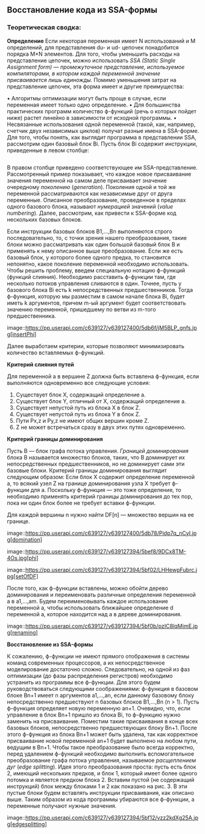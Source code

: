 ## Восстановление кода из SSA-формы

### Теоретическая сводка: 

**Определение**
Если некоторая переменная имеет N использований и M определений, для представления du- и ud- цепочек понадобится порядка M×N элементов.
Для того, чтобы уменьшить расходы на представление цепочек, можно использовать *SSA (Static Single Assignment form)* — _промежуточное представление, используемое компиляторами, в котором каждой переменной значение присваивается лишь единожды._
Помимо уменьшения затрат на представление цепочек, эта форма имеет и другие преимущества:

• Алгоритмы оптимизации могут быть проще в случае, если переменная имеет только одно определение.
• Для большинства практических программ количество ϕ-функций (речь о которых пойдет ниже) растет линейно в зависимости от исходной
программы.
• Несвязанные использования одной переменной (такой, как, например, счетчик двух независимых циклов) получат разные имена в SSA-форме.
Для того, чтобы понять, как выглядит программа в представлении SSA, рассмотрим один базовый блок Bi. Пусть блок Bi содержит инструкции, приведенные в левом столбце:

<img src="https://pp.userapi.com/c834100/v834100400/249f2/KmhkAVFX30o.jpg" alt="">

В правом столбце приведено соответствующее им SSA-представление. Рассмотренный пример показывает, что каждое новое присваивание значения переменной на самом деле присваивает значение очередному *поколению* (_generation_). Поколения одной и той же переменной рассматриваются как независимые друг от друга переменные. Описанное преобразование, проведенное в пределах одного базового блока, называют *нумерацией* значений (_value numbering_). Далее, рассмотрим, как привести к SSA-форме код нескольких базовых блоков.

Если инструкции базовых блоков B1,...,Bn выполняются строго последовательно, то, с точки зрения нашего преобразования, такие блоки можно рассматривать как один большой базовый блок B и применять к нему описанное выше преобразование. Если же есть базовый блок, у которого более одного предка, то становится непонятно, какое поколение переменной необходимо использовать. Чтобы решить проблему, введем специальную нотацию ϕ-функций (функций слияния). Необходимо расставить ϕ-функции там, где несколько потоков управления сливаются в один. Точнее, пусть у базового блока Bi есть k непосредственных предшественников. Тогда ϕ-функция, которую мы разместим в самом начале блока Bi, будет иметь k аргументов, причем m-ый аргумент будет соответствовать значению переменной, пришедшему по ветви из m-того предшественника.

image::https://pp.userapi.com/c639127/v639127400/5db6f/jM5BLP_gnfs.jpg[insertPhi]

Далее выработаем критерии, которые позволяют минимизировать количество вставляемых ϕ-функций.

**Критерий слияния путей**

Для переменной a в вершине Z должна быть вставлена ϕ-функция, если выполняются одновременно все следующие условия:

1. Существует блок X, содержащий определение a.
2. Существует блок Y, отличный от X, содержащий определение a. 
3. Существует непустой путь из блока X в блок Z.
4. Существует непустой путь из блока Y в блок Z. 
5. Пути Px,z и Py,z не имеют общих вершин кроме Z.
6. Z не может встречаться сразу в двух этих путях одновременно.

**Критерий границы доминирования**

Пусть B — блок графа потока управления. *Границей доминирования* блока B называется множество блоков, таких, что B доминирует их непосредственных предшественников, но не доминирует сами эти базовые блоки. Критерий границы доминирования выглядит следующим образом: Если блок X содержит определение переменной a, то всякий узел Z на границе доминирования узла X требует ϕ-функции для a. Поскольку ϕ-функция — это тоже определение, то необходимо применять критерий границы доминирования до тех пор, пока ни один блок более не требует вставки ϕ-функции.

Для каждой вершины n нужно найти DF[n] — множество вершин на ее границе.

image::https://pp.userapi.com/c639127/v639127400/5db78/Pidp7q_nCyI.jpg[domination]

image::https://pp.userapi.com/c639127/v639127394/5bef8/9DCx8TM-4Os.jpg[phi]

image::https://pp.userapi.com/c639127/v639127394/5bf02/LHHewpFubrc.jpg[setOfDF]

После того, как ϕ-функции вставлены, можно обойти дерево доминирования и переименовать различные определения переменной a в a1,...,am. Будем переименовывать каждое использование переменной a, чтобы использовать ближайшее определение d переменной a, которое находится над a в дереве доминирования.

image::https://pp.userapi.com/c639127/v639127394/5bf0b/pzIC8lqMimE.jpg[renaming]

**Восстановление из SSA-формы**

К сожалению, ϕ-функции не имеют прямого отображения в системы команд современных процессоров, а их непосредственное моделирование достаточно сложно. Следовательно, на одной из фаз оптимизации (до фазы распределения регистров) необходимо устранить из программы все ϕ-функции. Для этого будем руководствоваться следующими соображениями: ϕ-функция в базовом блоке Bn+1 имеет n аргументов a1,...,an, если данному базовому блоку непосредственно предшествуют n базовых блоков B1,...,Bn (n > 1). Пусть ϕ-функция определяет новую переменную an+1. Очевидно, что, если управление в блок Bn+1 пришло из блока Bi, то ϕ-функцию нужно заменить на присваивание. Поместим такие присваивания в конце всех базовых блоков, непосредственно предшествующих блоку Bn+1. После этого ϕ-функция из блока Bn+1 может быть удалена, так как корректное присваивание новой переменной an+1 будет выполнено на любом пути, ведущим в Bn+1. Чтобы такое преобразование было всегда корректно, перед удалением ϕ-функций необходимо выполнить вспомогательное преобразование графа потока управления, называемое _расщеплением дуг_ (*edge splitting*). Идея этого преобразования проста: пусть есть блок 2, имеющий нескольких предков, и блок 1, который имеет более одного потомка и является предком блока 2. Вставим пустой (не содержащий инструкций) блок между блоками 1 и 2 как показано на рис. 3. В эти пустые блоки будем вставлять инструкции присваивания, как описано выше. Таким образом из кода программы убираются все ϕ-функции, а переменные получают нужные значения.

image::https://pp.userapi.com/c639127/v639127394/5bf12/vzz2kdXg25A.jpg[edgesplitting]
